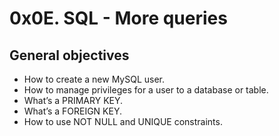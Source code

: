 # 0x0E. SQL - More queries

## General objectives
- How to create a new MySQL user.
- How to manage privileges for a user to a database or table.
- What’s a PRIMARY KEY.
- What’s a FOREIGN KEY.
- How to use NOT NULL and UNIQUE constraints.